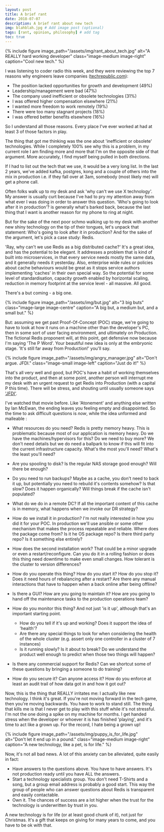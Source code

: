 ```yaml
---
layout: post
title: A brief rant
date: 2018-07-07
description: A brief rant about new tech
img: blahblah.jpg # Add image post (optional)
tags: [rant, opinion, philosophy] # add tag
toc: true
---
```


{% include figure image_path="/assets/img/rant_about_tech.jpg" alt="A REALLY hard working developer" class="image-medium image-right" caption="Cool new tech." %}

I was listening to coder radio this week, and they were reviewing the top 7 reasons why engineers leave companies ([techrepublic.com](https://www.techrepublic.com/article/why-engineers-leave-your-company-the-7-most-cited-reasons/)):

* The position lacked opportunities for growth and development (49%)
* Leadership/management were bad (47%)
* The company used inefficient or obsolete technologies (31%)
* I was offered higher compensation elsewhere (21%)
* I wanted more freedom to work remotely (19%)
* There were too many stagnant projects (18%)
* I was offered better benefits elsewhere (16%)

So I understand all those reasons. Every place I've ever worked at had at least 3 of those factors in play.

The thing that got me thinking was the one about 'inefficient or obsolete' technologies. While I completely 100% see why this is a problem, in my current role I am finding more and more that I'm on the opposite side of that argument. More accurately, I find myself being pulled in both directions.

If I had to list out the tech that we use, it would be a very long list. In the last 2 years, we've added kafka, postgres, kong and a couple of others into the mix in production i.e. if they fall over at 3am, somebody (most likely me) will get a phone call.

Often folks walk up to my desk and ask 'why can't we use X technology'. My answer is usually curt because I've had to pry my attention away from what ever I was doing in order to answer this question. 'Who's going to look after it in production'? is generally what's barked back, because the last thing that I want is another reason for my phone to ring at night.

But for the sake of the next poor schmo walking up to my desk with another new shiny technology on the tip of their tongues, let's unpack that statement: Who's going to look after it in production? And for the sake of the argument, let's pick a case study: Redis.

'Ray, why can't we use Redis as a big distributed cache?' It's a great idea, and has the potential to be elegant. It addresses a problem that is kind of built into microservices, in that every service needs mostly the same data, and it generally needs it yesterday. Also, enterprise wide rules or policies about cache behaviours would be great as it stops service authors implementing 'caches' in their own special way. So the potential for some level of standardisation, capacity growth enabled by horizontal scaling, reduction in memory footprint at the service level - all massive. All good.

There's a but coming - a big one.

{% include figure image_path="/assets/img/but.jpg" alt="3 big buts" class="image-large image-centre" caption="A big but, a medium but, and a small but." %}

But: assuming we get past Proof-Of-Concept (POC) stage, we're going to have to look at how it runs on a machine other than the developer's PC, then in some sort of user facing environment, and ultimately on Production. The fictional Redis proponent will, at this point, get defensive now because I'm saying 'The P Word'. Your beautiful new idea is only at the embryonic stage. 'It's still far away from Production!' you'll say.

{% include figure image_path="/assets/img/angry_manager.jpg" alt="Don't argue. JFDI." class="image-small image-left" caption="Just do it!" %}

That's all very well and good, but POC's have a habit of working themselves into the product, and then at some point, another person will interrupt me my desk with an urgent request to get Redis into Production (with a capital P this time). There will be stress, and shouting until usually someone says  ['JFDI'](https://www.urbandictionary.com/define.php?term=JFDI).

I've watched that movie before. Like 'Atonement' and anything else written by Ian McEwan, the ending leaves you feeling empty and disappointed. So the time to ask difficult questions is *now*, while the idea unformed and malleable :

* What resources do you need? Redis is pretty memory heavy. This is problematic because most of our application is memory heavy. Do we have the machines/hypervisors for this? Do we need to buy more? We don't need details but we do need a ballpark to know if this will fit into the current infrastructure capacity. What's the most you'll need? What's the least you'll need?

* Are you spooling to disk? Is the regular NAS storage good enough? Will there be enough?

* Do you need to run backups? Maybe as a cache, you don't need to back it up, but potentially you need to rebuild it's contents somehow? Is that slow? Does it happen organically? Will things break if the cache isn't populated?

* What do we do in a remote DC? If all the important content of this cache is in memory, what happens when we invoke our DR strategy?

* How do we install it in production? I'm not really interested in how you did it for your POC. In production we'll use ansible or some other mechanism that makes the process repeatable and reliable. Where does the package come from? Is it he OS package repo? Is there third party repo? Is it something else entirely?

* How does the second installation work? That could be a minor upgrade or even a restart/reconfigure. Can you do it in a rolling fashion or does this thing need downtime to make even small changes. How tolerant is the cluster to version differences?

* How do you operate this thing? How do you start it? How do you stop it? Does it need hours of rebalancing after a restart? Are there any manual interactions that have to happen when a back online after being offline?

* Is there a GUI? How are you going to maintain it? How are you going to hand off the maintenance tasks to the production operations team?

* How do you monitor this thing? And not just 'is it up', although that's an important starting point.
  * How do you tell if it's up and working? Does it support the idea of 'health'?
  * Are there any special things to look for when considering the health of the whole cluster (e.g. assert only one controller in a cluster of 7 instances)
  * Is it running slowly? Is it about to break? Do we understand the product well enough to predict when those two things will happen?

* Is there any commercial support for Redis? Can we shortcut some of these questions by bringing a someone to do training?

* How do you secure it? Can anyone access it? How do you enforce at least an audit trail of how data got in and how it got out?

Now, this is the thing that REALLY irritates me: I actually like new technology. I think it's great. If you're not moving forward in the tech game, then you're moving backwards. You have to work to stand still. The thing that kills me is that I never get to play with this stuff while it's not stressful. I'm not the one doing a spike on my machine for months. I get handed stress when the developer or whoever it is has finished 'playing', and it's time to act like a grown up. For the record, I hate being a grown up!

{% include figure image_path="/assets/img/puppy_is_for_life.jpg" alt="Don't let it end up in a pound." class="image-medium image-right" caption="A new technology, like a pet, is for life." %}

Now, it's not all bad news. A lot of this anxiety can be alleviated, quite easily in fact:
* Have answers to the questions above. You have to have answers. It's not production ready until you have ALL the answers.
* Start a technology specialists group. You don't need T-Shirts and a song, but a group email address is probably a good start. This way the group of people who can answer questions about Redis is transparent and easily contactable.
* Own it. The chances of success are a lot higher when the trust for the technology is underwritten by trust in you.

A new technology is for life (or at least good chunk of it), not just for Christmas. It's a gift that keeps on giving for many years to come, and you have to be ok with that.
